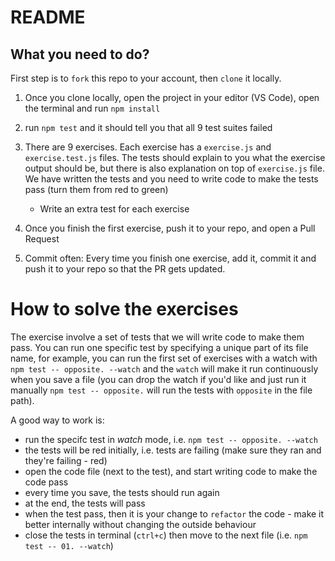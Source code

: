 # README

## What you need to do?

First step is to `fork` this repo to your account, then `clone` it locally.

1. Once you clone locally, open the project in your editor (VS Code), open the terminal and run `npm install`

2. run `npm test` and it should tell you that all 9 test suites failed

3. There are 9 exercises. Each exercise has a `exercise.js` and `exercise.test.js` files. The tests should explain to you what the exercise output should be, but there is also explanation on top of `exercise.js` file. We have written the tests and you need to write code to make the tests pass (turn them from red to green)
    - Write an extra test for each exercise

4. Once you finish the first exercise, push it to your repo, and open a Pull Request

5. Commit often: Every time you finish one exercise, add it, commit it and push it to your repo so that  the PR gets updated.

# How to solve the exercises

The exercise involve a set of tests that we will write code to make them pass. You can run one specific test by specifying a unique part of its file name, for example, you can run the first set of exercises with a watch with `npm test -- opposite. --watch` and the `watch` will make it run continuously when you save a file (you can drop the watch if you'd like and just run it manually `npm test -- opposite.` will run the tests with `opposite` in the file path).

A good way to work is:

- run the specifc test in *watch* mode, i.e. `npm test -- opposite. --watch`
- the tests will be red initially, i.e. tests are failing (make sure they ran and they're failing - red)
- open the code file (next to the test), and start writing code to make the code pass
- every time you save, the tests should run again
- at the end, the tests will pass
- when the test pass, then it is your change to `refactor` the  code - make it better internally without changing the outside behaviour
- close the tests in terminal (`ctrl+c`) then move to the next file (i.e. `npm test -- 01. --watch`)
